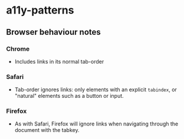 # a11y-patterns## Browser behaviour notes### Chrome- Includes links in its normal tab-order### Safari- Tab-order ignores links: only elements with an explicit `tabindex`, or "natural" elements such as a button or input.### Firefox- As with Safari, Firefox will ignore links when navigating through the document with the tabkey. 